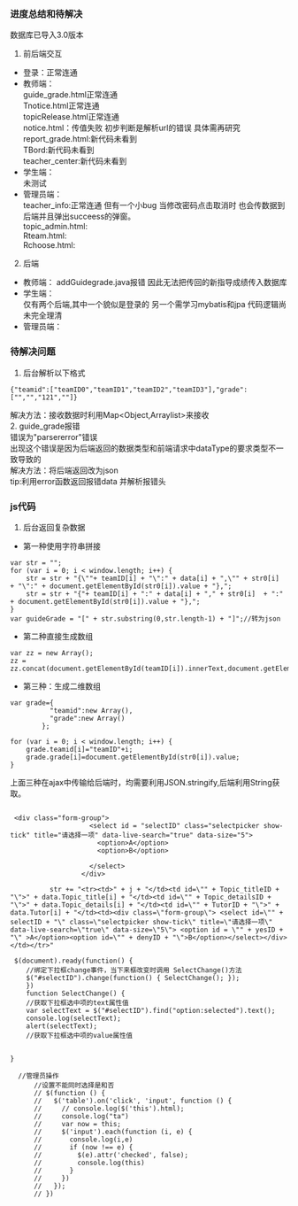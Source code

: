 ### 进度总结和待解决
数据库已导入3.0版本
1. 前后端交互  
- 登录：正常连通
- 教师端：  
guide_grade.html正常连通  
Tnotice.html正常连通  
topicRelease.html正常连通  
notice.html：传值失败 初步判断是解析url的错误 具体需再研究  
report_grade.html:新代码未看到  
TBord:新代码未看到  
teacher_center:新代码未看到  
- 学生端：  
未测试   
- 管理员端：  
teacher_info:正常连通 但有一个小bug 当修改密码点击取消时 也会传数据到后端并且弹出succeess的弹窗。   
topic_admin.html:   
Rteam.html:  
Rchoose.html:  


2. 后端  
- 教师端：
 addGuidegrade.java报错 因此无法把传回的新指导成绩传入数据库
- 学生端：  
仅有两个后端,其中一个貌似是登录的 另一个需学习mybatis和jpa 代码逻辑尚未完全理清  
- 管理员端：  



### 待解决问题
1. 后台解析以下格式
```
{"teamid":["teamID0","teamID1","teamID2","teamID3"],"grade":["","","121",""]}
```
解决方法：接收数据时利用Map<Object,Arraylist>来接收   
2. guide_grade报错  
错误为"parsererror"错误  
出现这个错误是因为后端返回的数据类型和前端请求中dataType的要求类型不一致导致的  
解决方法：将后端返回改为json  
tip:利用error函数返回报错data 并解析报错头

### js代码
1. 后台返回复杂数据
- 第一种使用字符串拼接
```
var str = "";
for (var i = 0; i < window.length; i++) {
    str = str + "{\""+ teamID[i] + "\":" + data[i] + ",\"" + str0[i]  + "\":" + document.getElementById(str0[i]).value + "},";
    str = str + "{"+ teamID[i] + ":" + data[i] + "," + str0[i]  + ":" + document.getElementById(str0[i]).value + "},";
}
var guideGrade = "[" + str.substring(0,str.length-1) + "]";//转为json

```
- 第二种直接生成数组
```
var zz = new Array();
zz = zz.concat(document.getElementById(teamID[i]).innerText,document.getElementById(str0[i]).value);
```
- 第三种：生成二维数组
```
var grade={
          "teamid":new Array(),
          "grade":new Array()
        };

for (var i = 0; i < window.length; i++) {
    grade.teamid[i]="teamID"+i;
    grade.grade[i]=document.getElementById(str0[i]).value;
}
```
上面三种在ajax中传输给后端时，均需要利用JSON.stringify,后端利用String获取。


```

 <div class="form-group">
                    <select id = "selectID" class="selectpicker show-tick" title="请选择一项" data-live-search="true" data-size="5">
                      <option>A</option>
                      <option>B</option>

                    </select>
                  </div>

          str += "<tr><td>" + j + "</td><td id=\"" + Topic_titleID + "\">" + data.Topic_title[i] + "</td><td id=\"" + Topic_detailsID + "\">" + data.Topic_details[i] + "</td><td id=\"" + TutorID + "\">" + data.Tutor[i] + "</td><td><div class=\"form-group\"> <select id=\"" + selectID + "\" class=\"selectpicker show-tick\" title=\"请选择一项\" data-live-search=\"true\" data-size=\"5\"> <option id = \"" + yesID + "\" >A</option><option id=\"" + denyID + "\">B</option></select></div></td></tr>"

```

```
 $(document).ready(function() {
    //绑定下拉框change事件，当下来框改变时调用 SelectChange()方法
    $("#selectID").change(function() { SelectChange(); }); 
    })
    function SelectChange() {
    //获取下拉框选中项的text属性值
    var selectText = $("#selectID").find("option:selected").text();
    console.log(selectText);
    alert(selectText);
    //获取下拉框选中项的value属性值
   
   
}
```

```
  //管理员操作
      //设置不能同时选择是和否
      // $(function () {
      //   $('table').on('click', 'input', function () {
      //     // console.log($('this').html);
      //     console.log("ta")
      //     var now = this;
      //     $('input').each(function (i, e) {
      //       console.log(i,e)
      //       if (now !== e) {
      //         $(e).attr('checked', false);
      //         console.log(this)
      //       }
      //     })
      //   });
      // })
```